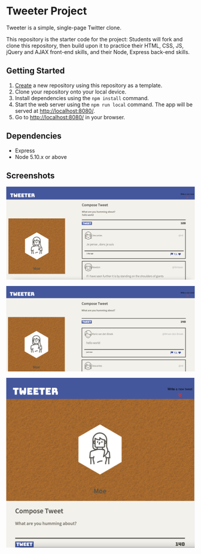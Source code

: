 # Tweeter Project

Tweeter is a simple, single-page Twitter clone.

This repository is the starter code for the project: Students will fork and clone this repository, then build upon it to practice their HTML, CSS, JS, jQuery and AJAX front-end skills, and their Node, Express back-end skills.

## Getting Started

1. [Create](https://docs.github.com/en/repositories/creating-and-managing-repositories/creating-a-repository-from-a-template) a new repository using this repository as a template.
2. Clone your repository onto your local device.
3. Install dependencies using the `npm install` command.
3. Start the web server using the `npm run local` command. The app will be served at <http://localhost:8080/>.
4. Go to <http://localhost:8080/> in your browser.

## Dependencies

- Express
- Node 5.10.x or above

## Screenshots

!["Screenshot of tweet compose box"](https://github.com/m-khalaf/tweeter/blob/master/docs/Post-Tweet.png?raw=true)

!["Posted Tweet"](https://github.com/m-khalaf/tweeter/blob/master/docs/Posted-Tweet.png?raw=true)

!["Tablet View"](https://github.com/m-khalaf/tweeter/blob/master/docs/Tablet-View.png?raw=true)